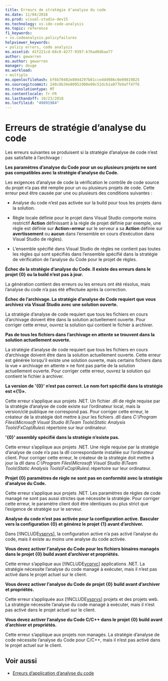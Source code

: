 ```yaml
---
title: Erreurs de stratégie d’analyse du code
ms.date: 11/04/2016
ms.prod: visual-studio-dev15
ms.technology: vs-ide-code-analysis
ms.topic: reference
f1_keywords:
- vs.codeanalysis.policyfailures
helpviewer_keywords:
- policy errors, code analysis
ms.assetid: d1f221cd-68c0-4277-9397-b76ad0dbae77
author: gewarren
ms.author: gewarren
manager: douge
ms.workload:
- multiple
ms.openlocfilehash: bf6b70402e8044297b81cceddd986c0e09819825
ms.sourcegitcommit: 240c8b34e80952d00e90c52dcb1a077b9aff47f6
ms.translationtype: MT
ms.contentlocale: fr-FR
ms.lasthandoff: 10/23/2018
ms.locfileid: "49891984"
---
```

# <a name="code-analysis-policy-errors"></a>Erreurs de stratégie d’analyse du code

Les erreurs suivantes se produisent si la stratégie d’analyse de code n’est pas satisfaite à l’archivage :

**Les paramètres d’analyse du Code pour un ou plusieurs projets ne sont pas compatibles avec la stratégie d’analyse du Code.**

Les exigences d’analyse de code la vérification le contrôle de code source du projet n’a pas été remplie pour un ou plusieurs projets de code. Cette erreur peut être causée par une ou plusieurs des conditions suivantes :

- Analyse du code n’est pas activée sur la build pour tous les projets dans la solution.

- Règle locale définie pour le projet dans Visual Studio comporte moins restrictif **Action** définissant à la règle de projet définie par exemple, une règle est définie sur **Action**=**erreur** sur le serveur a sa **Action** définie sur **avertissement** ou **aucun** dans l’ensemble en cours d’exécution dans Visual Studio de règles).

- L’ensemble spécifié dans Visual Studio de règles ne contient pas toutes les règles qui sont spécifiés dans l’ensemble spécifié dans la stratégie de vérification de l’analyse du Code pour le projet de règles.

**Échec de la stratégie d’analyse du Code. Il existe des erreurs dans le projet {0} ou la build n’est pas à jour.**

La génération contient des erreurs ou les erreurs ont été résolus, mais l’analyse du code n’a pas été effectuée après la correction.

**Échec de l’archivage. La stratégie d’analyse de Code requiert que vous archivez via Visual Studio avec une solution ouverte.**

La stratégie d’analyse de code requiert que tous les fichiers en cours d’archivage doivent être dans la solution actuellement ouverte. Pour corriger cette erreur, ouvrez la solution qui contient le fichier à archiver.

**Pas de tous les fichiers dans l’archivage en attente se trouvent dans la solution actuellement ouverte.**

La stratégie d’analyse de code requiert que tous les fichiers en cours d’archivage doivent être dans la solution actuellement ouverte. Cette erreur est générée lorsqu’il existe une solution ouverte, mais certains fichiers dans la vue « archivage en attente » ne font pas partie de la solution actuellement ouverte. Pour corriger cette erreur, ouvrez la solution qui contient le fichier à archiver.

**La version de '{0}' n’est pas correct. Le nom fort spécifié dans la stratégie est «{1}».**

Cette erreur s’applique aux projets .NET. Un fichier .dll de règle requise par la stratégie d’analyse de code existe sur l’ordinateur local, mais la version/clé publique ne correspond pas. Pour corriger cette erreur, le créateur de la stratégie doit mettre à jour les fichiers .dll dans *C:\Program Files\Microsoft Visual Studio 8\Team Tools\Static Analysis Tools\FxCop\Rules\\*  répertoire sur leur ordinateur.

**'{0}' assembly spécifié dans la stratégie n’existe pas.**

Cette erreur s’applique aux projets .NET. Une règle requise par la stratégie d’analyse de code n’a pas la dll correspondante installée sur l’ordinateur client. Pour corriger cette erreur, le créateur de la stratégie doit mettre à jour la dll dans *C:\Program Files\Microsoft Visual Studio 8\Team Tools\Static Analysis Tools\FxCop\Rules\\*  répertoire sur leur ordinateur.

**Projet {0} paramètres de règle ne sont pas en conformité avec la stratégie d’analyse du Code.**

Cette erreur s’applique aux projets .NET. Les paramètres de règles de code managé ne sont pas aussi strictes que nécessite la stratégie. Pour corriger cette erreur, le paramètre client doit être identiques ou plus strict que l’exigence de stratégie sur le serveur.

**Analyse du code n’est pas activée pour la configuration active. Basculer vers la configuration {0} et générez le projet {1} avant d’archiver.**

Dans [!INCLUDE[vsprvs](../code-quality/includes/vsprvs_md.md)], la configuration active n’a pas activé l’analyse du code, mais il existe au moins une analyse du code activée.

**Vous devez activer l’analyse du Code pour les fichiers binaires managés dans le projet {0} build avant d’archiver et propriétés.**

Cette erreur s’applique aux [!INCLUDE[vcprvc](../code-quality/includes/vcprvc_md.md)] applications .NET. La stratégie nécessite l’analyse du code managé à exécuter, mais il n’est pas activé dans le projet actuel sur le client.

**Vous devez activer l’analyse du Code de projet {0} build avant d’archiver et propriétés.**

Cette erreur s’appliquée aux [!INCLUDE[vsprvs](../code-quality/includes/vsprvs_md.md)] projets et des projets web. La stratégie nécessite l’analyse du code managé à exécuter, mais il n’est pas activé dans le projet actuel sur le client.

**Vous devez activer l’analyse du Code C/C++ dans le projet {0} build avant d’archiver et propriétés.**

Cette erreur s’applique aux projets non managés. La stratégie d’analyse de code nécessite l’analyse du Code pour C/C++, mais il n’est pas activé dans le projet actuel sur le client.

## <a name="see-also"></a>Voir aussi

- [Erreurs d’application d’analyse du code](../code-quality/code-analysis-application-errors.md)